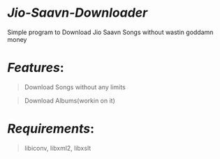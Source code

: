 

# *Jio-Saavn-Downloader*

Simple program to Download Jio Saavn Songs without wastin goddamn money


# _Features_:

 > Download Songs without any limits
 
 > Download Albums(workin on it)

# _Requirements_:

 > libiconv, libxml2, libxslt
